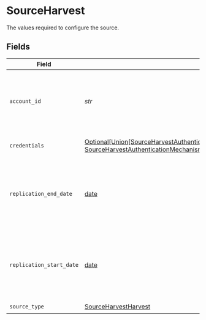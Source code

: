 # SourceHarvest

The values required to configure the source.


## Fields

| Field                                                                                                                                                                                                                    | Type                                                                                                                                                                                                                     | Required                                                                                                                                                                                                                 | Description                                                                                                                                                                                                              | Example                                                                                                                                                                                                                  |
| ------------------------------------------------------------------------------------------------------------------------------------------------------------------------------------------------------------------------ | ------------------------------------------------------------------------------------------------------------------------------------------------------------------------------------------------------------------------ | ------------------------------------------------------------------------------------------------------------------------------------------------------------------------------------------------------------------------ | ------------------------------------------------------------------------------------------------------------------------------------------------------------------------------------------------------------------------ | ------------------------------------------------------------------------------------------------------------------------------------------------------------------------------------------------------------------------ |
| `account_id`                                                                                                                                                                                                             | *str*                                                                                                                                                                                                                    | :heavy_check_mark:                                                                                                                                                                                                       | Harvest account ID. Required for all Harvest requests in pair with Personal Access Token                                                                                                                                 |                                                                                                                                                                                                                          |
| `credentials`                                                                                                                                                                                                            | [Optional[Union[SourceHarvestAuthenticationMechanismAuthenticateViaHarvestOAuth, SourceHarvestAuthenticationMechanismAuthenticateWithPersonalAccessToken]]](../../models/shared/sourceharvestauthenticationmechanism.md) | :heavy_minus_sign:                                                                                                                                                                                                       | Choose how to authenticate to Harvest.                                                                                                                                                                                   |                                                                                                                                                                                                                          |
| `replication_end_date`                                                                                                                                                                                                   | [date](https://docs.python.org/3/library/datetime.html#date-objects)                                                                                                                                                     | :heavy_minus_sign:                                                                                                                                                                                                       | UTC date and time in the format 2017-01-25T00:00:00Z. Any data after this date will not be replicated.                                                                                                                   | 2017-01-25T00:00:00Z                                                                                                                                                                                                     |
| `replication_start_date`                                                                                                                                                                                                 | [date](https://docs.python.org/3/library/datetime.html#date-objects)                                                                                                                                                     | :heavy_check_mark:                                                                                                                                                                                                       | UTC date and time in the format 2017-01-25T00:00:00Z. Any data before this date will not be replicated.                                                                                                                  | 2017-01-25T00:00:00Z                                                                                                                                                                                                     |
| `source_type`                                                                                                                                                                                                            | [SourceHarvestHarvest](../../models/shared/sourceharvestharvest.md)                                                                                                                                                      | :heavy_check_mark:                                                                                                                                                                                                       | N/A                                                                                                                                                                                                                      |                                                                                                                                                                                                                          |